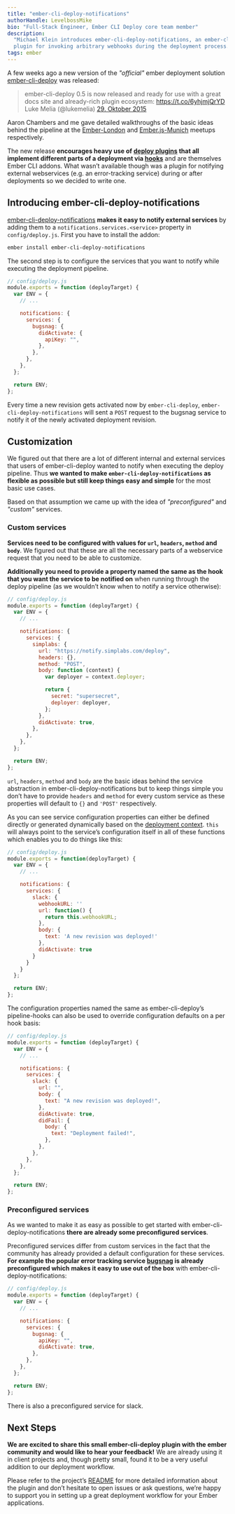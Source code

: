```yaml
---
title: "ember-cli-deploy-notifications"
authorHandle: LevelbossMike
bio: "Full-Stack Engineer, Ember CLI Deploy core team member"
description:
  "Michael Klein introduces ember-cli-deploy-notifications, an ember-cli-deploy
  plugin for invoking arbitrary webhooks during the deployment process."
tags: ember
---
```


A few weeks ago a new version of the _"official"_ ember deployment solution
[ember-cli-deploy](http://ember-cli-deploy.com/) was released:

> ember-cli-deploy 0.5 is now released and ready for use with a great docs site
> and already-rich plugin ecosystem:
> <a href="https://t.co/6yhjmjQrYD">https://t.co/6yhjmjQrYD</a> <author>Luke
> Melia (@lukemelia)
> <a href="https://twitter.com/lukemelia/status/659787938625134592">29. Oktober
> 2015</a></author>

<!--break-->

Aaron Chambers and me gave detailed walkthroughs of the basic ideas behind the
pipeline at the [Ember-London](https://vimeo.com/139125310) and
[Ember.js-Munich](https://www.youtube.com/watch?v=d4xwIv_9Cg0) meetups
respectively.

The new release **encourages heavy use of
[deploy plugins](http://emberobserver.com/categories/ember-cli-deploy-plugins)
that all implement different parts of a deployment via
[hooks](http://ember-cli-deploy.com/docs/v0.5.x/pipeline-hooks/)** and are
themselves Ember CLI addons. What wasn’t available though was a plugin for
notifying external webservices (e.g. an error-tracking service) during or after
deployments so we decided to write one.

## Introducing ember-cli-deploy-notifications

[ember-cli-deploy-notifications](https://github.com/simplabs/ember-cli-deploy-notifications)
**makes it easy to notify external services** by adding them to a
`notifications.services.<service>` property in `config/deploy.js`. First you
have to install the addon:

```bash
ember install ember-cli-deploy-notifications
```

The second step is to configure the services that you want to notify while
executing the deployment pipeline.

```js
// config/deploy.js
module.exports = function (deployTarget) {
  var ENV = {
    // ...

    notifications: {
      services: {
        bugsnag: {
          didActivate: {
            apiKey: "",
          },
        },
      },
    },
  };

  return ENV;
};
```

Every time a new revision gets activated now by `ember-cli-deploy`,
`ember-cli-deploy-notifications` will sent a `POST` request to the bugsnag
service to notify it of the newly activated deployment revision.

## Customization

We figured out that there are a lot of different internal and external services
that users of ember-cli-deploy wanted to notify when executing the deploy
pipeline. Thus **we wanted to make `ember-cli-deploy-notifications` as flexible
as possible but still keep things easy and simple** for the most basic use
cases.

Based on that assumption we came up with the idea of _"preconfigured"_ and
_"custom"_ services.

### Custom services

**Services need to be configured with values for `url`, `headers`, `method` and
`body`**. We figured out that these are all the necessary parts of a webservice
request that you need to be able to customize.

**Additionally you need to provide a property named the same as the hook that
you want the service to be notified on** when running through the deploy
pipeline (as we wouldn’t know when to notify a service otherwise):

```js
// config/deploy.js
module.exports = function (deployTarget) {
  var ENV = {
    // ...

    notifications: {
      services: {
        simplabs: {
          url: "https://notify.simplabs.com/deploy",
          headers: {},
          method: "POST",
          body: function (context) {
            var deployer = context.deployer;

            return {
              secret: "supersecret",
              deployer: deployer,
            };
          },
          didActivate: true,
        },
      },
    },
  };

  return ENV;
};
```

`url`, `headers`, `method` and `body` are the basic ideas behind the service
abstraction in ember-cli-deploy-notifications but to keep things simple you
don’t have to provide `headers` and `method` for every custom service as these
properties will default to `{}` and `'POST'` respectively.

As you can see service configuration properties can either be defined directly
or generated dynamically based on the
[deployment context](http://ember-cli-deploy.com/docs/v0.5.x/deployment-context/).
`this` will always point to the service’s configuration itself in all of these
functions which enables you to do things like this:

```js
// config/deploy.js
module.exports = function(deployTarget) {
  var ENV = {
    // ...

    notifications: {
      services: {
        slack: {
          webhookURL: ''
          url: function() {
            return this.webhookURL;
          },
          body: {
            text: 'A new revision was deployed!'
          },
          didActivate: true
        }
      }
    }
  };

  return ENV;
};
```

The configuration properties named the same as ember-cli-deploy’s pipeline-hooks
can also be used to override configuration defaults on a per hook basis:

```js
// config/deploy.js
module.exports = function (deployTarget) {
  var ENV = {
    // ...

    notifications: {
      services: {
        slack: {
          url: "",
          body: {
            text: "A new revision was deployed!",
          },
          didActivate: true,
          didFail: {
            body: {
              text: "Deployment failed!",
            },
          },
        },
      },
    },
  };

  return ENV;
};
```

### Preconfigured services

As we wanted to make it as easy as possible to get started with
ember-cli-deploy-notifications **there are already some preconfigured
services**.

Preconfigured services differ from custom services in the fact that the
community has already provided a default configuration for these services. **For
example the popular error tracking service [bugsnag](http://bugsnag.com) is
already preconfigured which makes it easy to use out of the box** with
ember-cli-deploy-notifications:

```js
// config/deploy.js
module.exports = function (deployTarget) {
  var ENV = {
    // ...

    notifications: {
      services: {
        bugsnag: {
          apiKey: "",
          didActivate: true,
        },
      },
    },
  };

  return ENV;
};
```

There is also a preconfigured service for slack.

## Next Steps

**We are excited to share this small ember-cli-deploy plugin with the ember
community and would like to hear your feedback!** We are already using it in
client projects and, though pretty small, found it to be a very useful addition
to our deployment workflow.

Please refer to the project’s
[README](https://github.com/simplabs/ember-cli-deploy-notifications#readme) for
more detailed information about the plugin and don’t hesitate to open issues or
ask questions, we’re happy to support you in setting up a great deployment
workflow for your Ember applications.

